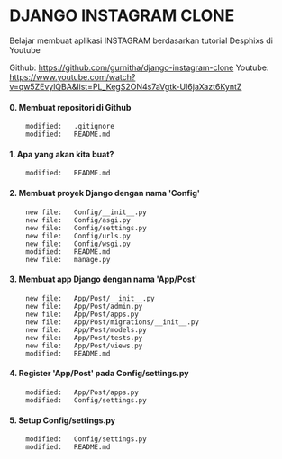 # DJANGO INSTAGRAM CLONE
Belajar membuat aplikasi INSTAGRAM berdasarkan tutorial Desphixs di Youtube

Github: https://github.com/gurnitha/django-instagram-clone
Youtube: https://www.youtube.com/watch?v=qw5ZEvylQBA&list=PL_KegS2ON4s7aVgtk-UI6jaXazt6KyntZ


#### 0. Membuat repositori di Github

        modified:   .gitignore
        modified:   README.md


#### 1. Apa yang akan kita buat?

        modified:   README.md


#### 2. Membuat proyek Django dengan nama 'Config'

        new file:   Config/__init__.py
        new file:   Config/asgi.py
        new file:   Config/settings.py
        new file:   Config/urls.py
        new file:   Config/wsgi.py
        modified:   README.md
        new file:   manage.py


#### 3. Membuat app Django dengan nama 'App/Post'

        new file:   App/Post/__init__.py
        new file:   App/Post/admin.py
        new file:   App/Post/apps.py
        new file:   App/Post/migrations/__init__.py
        new file:   App/Post/models.py
        new file:   App/Post/tests.py
        new file:   App/Post/views.py
        modified:   README.md


#### 4. Register 'App/Post' pada Config/settings.py

        modified:   App/Post/apps.py
        modified:   Config/settings.py


#### 5. Setup Config/settings.py

        modified:   Config/settings.py
        modified:   README.md